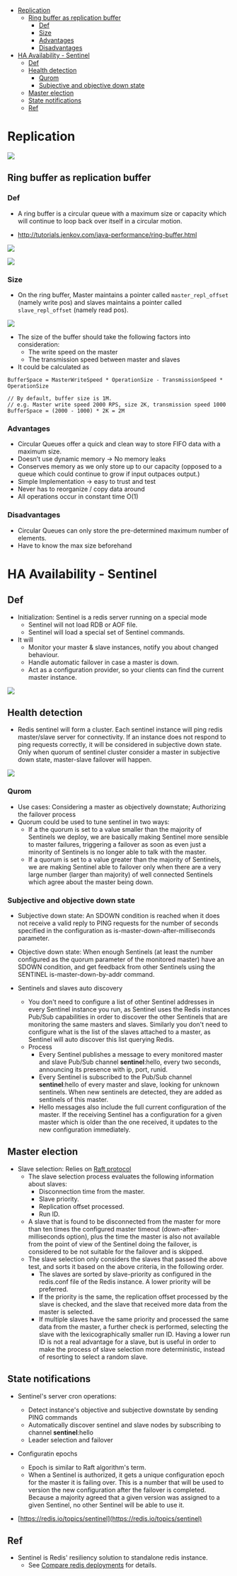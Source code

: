 - [Replication](#replication)
  - [Ring buffer as replication buffer](#ring-buffer-as-replication-buffer)
    - [Def](#def)
    - [Size](#size)
    - [Advantages](#advantages)
    - [Disadvantages](#disadvantages)
- [HA Availability - Sentinel](#ha-availability---sentinel)
  - [Def](#def-1)
  - [Health detection](#health-detection)
    - [Qurom](#qurom)
    - [Subjective and objective down state](#subjective-and-objective-down-state)
  - [Master election](#master-election)
  - [State notifications](#state-notifications)
  - [Ref](#ref)

# Replication

![](../.gitbook/assets/redis_replication.png)

## Ring buffer as replication buffer
### Def
* A ring buffer is a circular queue with a maximum size or capacity which will continue to loop back over itself in a circular motion.

* http://tutorials.jenkov.com/java-performance/ring-buffer.html

![](../.gitbook/assets/redis_ringbuffer_wrapped.png)

![](../.gitbook/assets/redis_ringbuffer_sample.png)

### Size
* On the ring buffer, Master maintains a pointer called `master_repl_offset` (namely write pos) and slaves maintains a pointer called `slave_repl_offset` (namely read pos). 

![](../.gitbook/assets/redis_ringbuffer_notwrapped.png)

* The size of the buffer should take the following factors into consideration:
  * The write speed on the master
  * The transmission speed between master and slaves
* It could be calculated as

```
BufferSpace = MasterWriteSpeed * OperationSize - TransmissionSpeed * OperationSize

// By default, buffer size is 1M. 
// e.g. Master write speed 2000 RPS, size 2K, transmission speed 1000
BufferSpace = (2000 - 1000) * 2K = 2M
```

### Advantages
* Circular Queues offer a quick and clean way to store FIFO data with a maximum size.
* Doesn’t use dynamic memory → No memory leaks
* Conserves memory as we only store up to our capacity (opposed to a queue which could continue to grow if input outpaces output.)
* Simple Implementation → easy to trust and test
* Never has to reorganize / copy data around
* All operations occur in constant time O(1)

### Disadvantages
* Circular Queues can only store the pre-determined maximum number of elements.
* Have to know the max size beforehand

# HA Availability - Sentinel
## Def
* Initialization: Sentinel is a redis server running on a special mode
  * Sentinel will not load RDB or AOF file.
  * Sentinel will load a special set of Sentinel commands.
* It will 
  * Monitor your master & slave instances, notify you about changed behaviour.
  * Handle automatic failover in case a master is down.
  * Act as a configuration provider, so your clients can find the current master instance.

![](../.gitbook/assets/redis_sentinel_responsibility.png)

## Health detection
* Redis sentinel will form a cluster. Each sentinel instance will ping redis master/slave server for connectivity. If an instance does not respond to ping requests correctly, it will be considered in subjective down state. Only when quorum of sentinel cluster consider a master in subjective down state, master-slave failover will happen. 

![](../.gitbook/assets/redis_sentinel_monitor.png)

### Qurom
* Use cases: Considering a master as objectively downstate; Authorizing the failover process
* Quorum could be used to tune sentinel in two ways:
  * If a the quorum is set to a value smaller than the majority of Sentinels we deploy, we are basically making Sentinel more sensible to master failures, triggering a failover as soon as even just a minority of Sentinels is no longer able to talk with the master.
  * If a quorum is set to a value greater than the majority of Sentinels, we are making Sentinel able to failover only when there are a very large number \(larger than majority\) of well connected Sentinels which agree about the master being down.

### Subjective and objective down state
* Subjective down state: An SDOWN condition is reached when it does not receive a valid reply to PING requests for the number of seconds specified in the configuration as is-master-down-after-milliseconds parameter.
* Objective down state: When enough Sentinels \(at least the number configured as the quorum parameter of the monitored master\) have an SDOWN condition, and get feedback from other Sentinels using the SENTINEL is-master-down-by-addr command.

* Sentinels and slaves auto discovery
  * You don't need to configure a list of other Sentinel addresses in every Sentinel instance you run, as Sentinel uses the Redis instances Pub/Sub capabilities in order to discover the other Sentinels that are monitoring the same masters and slaves. Similarly you don't need to configure what is the list of the slaves attached to a master, as Sentinel will auto discover this list querying Redis.
  * Process
    * Every Sentinel publishes a message to every monitored master and slave Pub/Sub channel **sentinel**:hello, every two seconds, announcing its presence with ip, port, runid.
    * Every Sentinel is subscribed to the Pub/Sub channel **sentinel**:hello of every master and slave, looking for unknown sentinels. When new sentinels are detected, they are added as sentinels of this master.
    * Hello messages also include the full current configuration of the master. If the receiving Sentinel has a configuration for a given master which is older than the one received, it updates to the new configuration immediately.

## Master election
* Slave selection: Relies on [Raft protocol](http://thesecretlivesofdata.com/raft/)
  * The slave selection process evaluates the following information about slaves:
    * Disconnection time from the master.
    * Slave priority.
    * Replication offset processed.
    * Run ID.
  * A slave that is found to be disconnected from the master for more than ten times the configured master timeout \(down-after-milliseconds option\), plus the time the master is also not available from the point of view of the Sentinel doing the failover, is considered to be not suitable for the failover and is skipped.
  * The slave selection only considers the slaves that passed the above test, and sorts it based on the above criteria, in the following order.
    * The slaves are sorted by slave-priority as configured in the redis.conf file of the Redis instance. A lower priority will be preferred.
    * If the priority is the same, the replication offset processed by the slave is checked, and the slave that received more data from the master is selected.
    * If multiple slaves have the same priority and processed the same data from the master, a further check is performed, selecting the slave with the lexicographically smaller run ID. Having a lower run ID is not a real advantage for a slave, but is useful in order to make the process of slave selection more deterministic, instead of resorting to select a random slave.

## State notifications
* Sentinel's server cron operations:
  * Detect instance's objective and subjective downstate by sending PING commands
  * Automatically discover sentinel and slave nodes by subscribing to channel **sentinel**:hello
  * Leader selection and failover

* Configuratin epochs
  * Epoch is similar to Raft algorithm's term.
  * When a Sentinel is authorized, it gets a unique configuration epoch for the master it is failing over. This is a number that will be used to version the new configuration after the failover is completed. Because a majority agreed that a given version was assigned to a given Sentinel, no other Sentinel will be able to use it.
* [https://redis.io/topics/sentinel](https://redis.io/topics/sentinel)

## Ref
* Sentinel is Redis' resiliency solution to standalone redis instance. 
  * See [Compare redis deployments](https://blog.octo.com/en/what-redis-deployment-do-you-need/) for details.
